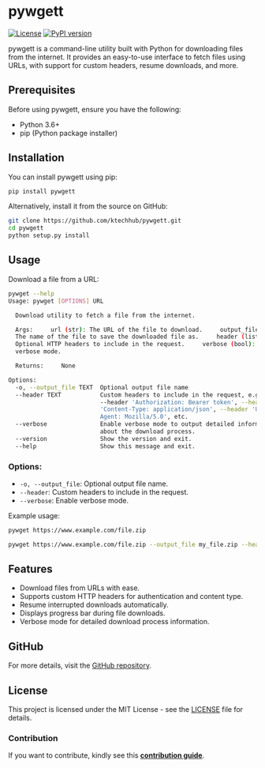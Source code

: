 # pywgett

[![License](https://img.shields.io/badge/license-MIT-blue.svg)](https://github.com/ktechhub/pywgett/blob/main/LICENSE)
[![PyPI version](https://badge.fury.io/py/pywgett.svg)](https://badge.fury.io/py/pywgett)

pywgett is a command-line utility built with Python for downloading files from the internet. It provides an easy-to-use interface to fetch files using URLs, with support for custom headers, resume downloads, and more.

## Prerequisites
Before using pywgett, ensure you have the following:
- Python 3.6+
- pip (Python package installer)

## Installation
You can install pywgett using pip:

```sh
pip install pywgett
```

Alternatively, install it from the source on GitHub:

```sh
git clone https://github.com/ktechhub/pywgett.git
cd pywgett
python setup.py install
```

## Usage
Download a file from a URL:

```sh
pywget --help
Usage: pywget [OPTIONS] URL

  Download utility to fetch a file from the internet.

  Args:     url (str): The URL of the file to download.     output_file (str):
  The name of the file to save the downloaded file as.     header (list):
  Optional HTTP headers to include in the request.     verbose (bool): Enable
  verbose mode.

  Returns:     None

Options:
  -o, --output_file TEXT  Optional output file name
  --header TEXT           Custom headers to include in the request, e.g.
                          --header 'Authorization: Bearer token', --header
                          'Content-Type: application/json', --header 'User-
                          Agent: Mozilla/5.0', etc.
  --verbose               Enable verbose mode to output detailed information
                          about the download process.
  --version               Show the version and exit.
  --help                  Show this message and exit.
```

### Options:

- `-o, --output_file`: Optional output file name.
- `--header`: Custom headers to include in the request.
- `--verbose`: Enable verbose mode.

Example usage:
```sh
pywget https://www.example.com/file.zip
```

```sh
pywget https://www.example.com/file.zip --output_file my_file.zip --header "Authorization: Bearer token" --verbose
```

## Features
- Download files from URLs with ease.
- Supports custom HTTP headers for authentication and content type.
- Resume interrupted downloads automatically.
- Displays progress bar during file downloads.
- Verbose mode for detailed download process information.

## GitHub
For more details, visit the [GitHub repository](https://github.com/ktechhub/pywgett).

## License
This project is licensed under the MIT License - see the [LICENSE](LICENSE) file for details.

### Contribution
If you want to contribute, kindly see this **[contribution guide](contribution.md)**.
